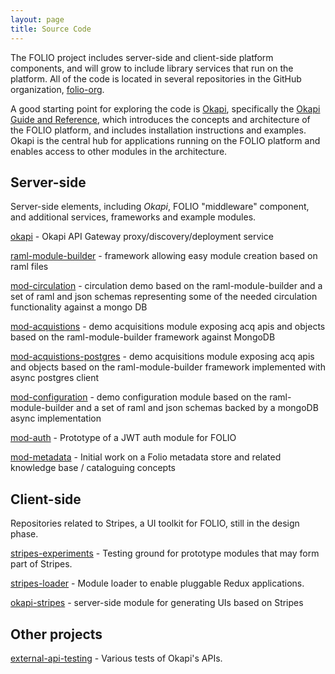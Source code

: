 ```yaml
---
layout: page
title: Source Code
---
```


The FOLIO project includes server-side and client-side platform components, and
will grow to include library services that run on the platform.  All of the
code is located in several repositories in the GitHub organization,
[folio-org](https://github.com/folio-org).

A good starting point for exploring the code is
[Okapi](https://github.com/folio-org/okapi), specifically the [Okapi Guide and
Reference](https://github.com/folio-org/okapi/blob/master/doc/guide.md), which
introduces the concepts and architecture of the FOLIO platform, and includes
installation instructions and examples.  Okapi is the central hub for
applications running on the FOLIO platform and enables access to other modules
in the architecture.

## Server-side

Server-side elements, including _Okapi_, FOLIO "middleware" component, and additional services, frameworks and example modules.

[okapi](https://github.com/folio-org/okapi) -
Okapi API Gateway proxy/discovery/deployment service

[raml-module-builder](https://github.com/folio-org/raml-module-builder) -
framework allowing easy module creation based on raml files

[mod-circulation](https://github.com/folio-org/mod-circulation) -
circulation demo based on the raml-module-builder and a set of raml and json schemas representing some of the needed circulation functionality against a mongo DB

[mod-acquistions](https://github.com/folio-org/mod-acquisitions) -
demo acquisitions module exposing acq apis and objects based on the raml-module-builder framework against MongoDB

[mod-acquistions-postgres](https://github.com/folio-org/mod-acquisitions-postgres) -
demo acquisitions module exposing acq apis and objects based on the raml-module-builder framework implemented with async postgres client

[mod-configuration](https://github.com/folio-org/mod-configuration) -
demo configuration module based on the raml-module-builder and a set of raml and json schemas backed by a mongoDB async implementation

[mod-auth](https://github.com/folio-org/mod-auth) -
Prototype of a JWT auth module for FOLIO

[mod-metadata](https://github.com/folio-org/mod-metadata) -
Initial work on a Folio metadata store and related knowledge base / cataloguing concepts

## Client-side

Repositories related to Stripes, a  UI toolkit for FOLIO, still in the 
design phase.

[stripes-experiments](https://github.com/folio-org/stripes-experiments) -
Testing ground for prototype modules that may form part of Stripes.

[stripes-loader](https://github.com/folio-org/stripes-loader) -
Module loader to enable pluggable Redux applications.

[okapi-stripes](https://github.com/folio-org/stripes-loader) -
server-side module for generating UIs based on Stripes

## Other projects

[external-api-testing](https://github.com/folio-org/external-api-testing) -
Various tests of Okapi's APIs. 

